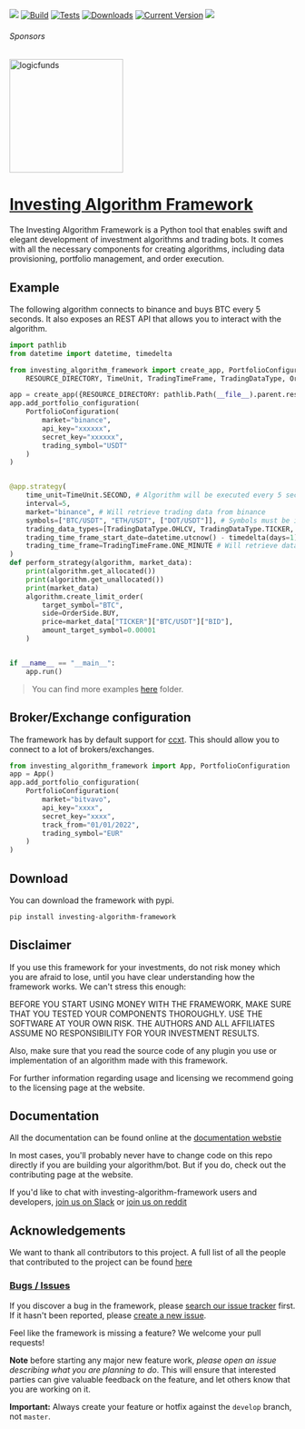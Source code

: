 <a href=https://investing-algorithm-framework.com><img src="https://img.shields.io/badge/docs-website-brightgreen"></a>
[![Build](https://github.com/coding-kitties/investing-algorithm-framework/actions/workflows/build.yml/badge.svg)](https://github.com/coding-kitties/investing-algorithm-framework/actions/workflows/build.yml)
[![Tests](https://github.com/coding-kitties/investing-algorithm-framework/actions/workflows/test.yml/badge.svg?branch=master)](https://github.com/coding-kitties/investing-algorithm-framework/actions/workflows/test.yml)
[![Downloads](https://pepy.tech/badge/investing-algorithm-framework)](https://pepy.tech/badge/investing-algorithm-framework)
[![Current Version](https://img.shields.io/pypi/v/investing_algorithm_framework.svg)](https://img.shields.io/pypi/v/investing_algorithm_framework.svg)
<a href="https://www.reddit.com/r/InvestingBots/"><img src="https://img.shields.io/reddit/subreddit-subscribers/investingbots?style=social"></a>
###### Sponsors
<p align="left">
<a href="https://logicfunds.io">
  <img alt="logicfunds" src="https://logicfunds-web-app-images.s3.eu-central-1.amazonaws.com/logicfunds-logo.png" width="200px" />
</a>
</p>


# [Investing Algorithm Framework](https://github.com/coding-kitties/investing-algorithm-framework)

The Investing Algorithm Framework is a Python tool that enables swift and 
elegant development of investment algorithms and trading bots. It comes with all the necessary 
components for creating algorithms, including data provisioning, portfolio management, and order execution.


## Example
The following algorithm connects to binance and buys BTC every 5 seconds. 
It also exposes an REST API that allows you to interact with the algorithm.
```python
import pathlib
from datetime import datetime, timedelta

from investing_algorithm_framework import create_app, PortfolioConfiguration, \
    RESOURCE_DIRECTORY, TimeUnit, TradingTimeFrame, TradingDataType, OrderSide

app = create_app({RESOURCE_DIRECTORY: pathlib.Path(__file__).parent.resolve()})
app.add_portfolio_configuration(
    PortfolioConfiguration(
        market="binance",
        api_key="xxxxxx",
        secret_key="xxxxxx",
        trading_symbol="USDT"
    )
)


@app.strategy(
    time_unit=TimeUnit.SECOND, # Algorithm will be executed every 5 seconds
    interval=5,
    market="binance", # Will retrieve trading data from binance
    symbols=["BTC/USDT", "ETH/USDT", ["DOT/USDT"]], # Symbols must be in the format of TARGET/TRADE symbol (e.g. BTC/USDT)
    trading_data_types=[TradingDataType.OHLCV, TradingDataType.TICKER, TradingDataType.ORDER_BOOK],
    trading_time_frame_start_date=datetime.utcnow() - timedelta(days=1), # Will retrieve data from the last 24 hours
    trading_time_frame=TradingTimeFrame.ONE_MINUTE # Will retrieve data on 1m interval (OHLCV)
)
def perform_strategy(algorithm, market_data):
    print(algorithm.get_allocated())
    print(algorithm.get_unallocated())
    print(market_data)
    algorithm.create_limit_order(
        target_symbol="BTC", 
        side=OrderSide.BUY,
        price=market_data["TICKER"]["BTC/USDT"]["BID"], 
        amount_target_symbol=0.00001
    )


if __name__ == "__main__":
    app.run()
```

> You can find more examples [here](./examples) folder.

## Broker/Exchange configuration
The framework has by default support for [ccxt](https://github.com/ccxt/ccxt).
This should allow you to connect to a lot of brokers/exchanges.

```python
from investing_algorithm_framework import App, PortfolioConfiguration
app = App()
app.add_portfolio_configuration(
    PortfolioConfiguration(
        market="bitvavo", 
        api_key="xxxx", 
        secret_key="xxxx", 
        track_from="01/01/2022",
        trading_symbol="EUR"
    )
)
```

## Download
You can download the framework with pypi.

```bash
pip install investing-algorithm-framework
```

## Disclaimer
If you use this framework for your investments, do not risk money 
which you are afraid to lose, until you have clear understanding how 
the framework works. We can't stress this enough:

BEFORE YOU START USING MONEY WITH THE FRAMEWORK, MAKE SURE THAT YOU TESTED 
YOUR COMPONENTS THOROUGHLY. USE THE SOFTWARE AT YOUR OWN RISK. 
THE AUTHORS AND ALL AFFILIATES ASSUME NO RESPONSIBILITY FOR YOUR INVESTMENT RESULTS.

Also, make sure that you read the source code of any plugin you use or 
implementation of an algorithm made with this framework.

For further information regarding usage and licensing we recommend going 
to the licensing page at the website.

## Documentation

All the documentation can be found online 
at the [documentation webstie](https://investing-algorithm-framework.com)

In most cases, you'll probably never have to change code on this repo directly 
if you are building your algorithm/bot. But if you do, check out the 
contributing page at the website.

If you'd like to chat with investing-algorithm-framework users 
and developers, [join us on Slack](https://inv-algo-framework.slack.com) or [join us on reddit](https://www.reddit.com/r/InvestingBots/)

## Acknowledgements
We want to thank all contributors to this project. A full list of all 
the people that contributed to the project can be
found [here](https://github.com/investing-algorithms/investing-algorithm-framework/blob/master/AUTHORS.md)

### [Bugs / Issues](https://github.com/investing-algorithms/investing-algorithm-framework/issues?q=is%3Aissue)

If you discover a bug in the framework, please [search our issue tracker](https://github.com/investing-algorithms/investing-algorithm-framework/issues?q=is%3Aissue)
first. If it hasn't been reported, please [create a new issue](https://github.com/investing-algorithms/investing-algorithm-framework/issues/new).

Feel like the framework is missing a feature? We welcome your pull requests!

**Note** before starting any major new feature work, *please open an issue describing what you are planning to do*.
This will ensure that interested parties can give valuable feedback on the feature, and let others know that you are working on it.

**Important:** Always create your feature or hotfix against the `develop` branch, not `master`.
